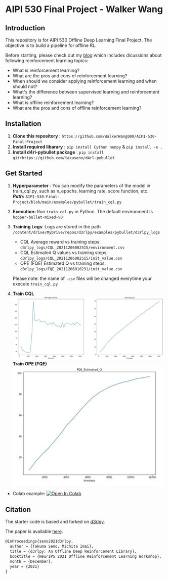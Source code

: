 # AIPI 530 Final Project - Walker Wang

## Introduction

This repository is for AIPI 530 Offline Deep Learning Final Project. The objective is to build a pipeline for offline RL. 

Before starting, please check out my [blog](https://medium.com/@WalkerWang000/reinforcement-learning-a77ec467e8c6) which includes dicussions about following reinforcement learning topics:
* What is reinforcement learning? <br/>
* What are the pros and cons of reinforcement learning? <br/>
* When should we consider applying reinforcement learning and when should not? <br/>
* What's the difference between supervised learning and reinforcement learning? <br/>
* What is offline reinforcement learning? <br/>
* What are the pros and cons of offline reinforcement learning? <br/>

## Installation
1. **Clone this repository** : ```https://github.com/WalkerWang000/AIPI-530-Final-Project```
2. **Install required libarary** : ```pip install Cython numpy``` & ```pip install -e .```
3. **Install d4rl-pybullet package** : ```pip install git+https://github.com/takuseno/d4rl-pybullet```

## Get Started
1. **Hyperparameter** : You can modify the parameters of the model in train_cql.py, such as n_epochs, learning rate, score function, etc.  
***Path:*** ```AIPI-530-Final-Project/blob/main/examples/pybullet/train_cql.py```
2. **Execution:** Run ```train_cql.py``` in Python. The default environment is ```hopper-bullet-mixed-v0```
3. **Training Logs**: Logs are stored in the path ```/content/drive/MyDrive/repos/d3rlpy/examples/pybullet/d3rlpy_logs```
   * CQL Average reward vs training steps: ```d3rlpy_logs/CQL_20211206002515/environment.csv```
   * CQL Estimated Q values vs training steps: ```d3rlpy_logs/CQL_20211206002515/init_value.csv```
   * OPE (FQE) Estimated Q vs training steps: ```d3rlpy_logs/FQE_20211206010231/init_value.csv```
   
    Please note: the name of ```.csv``` files will be changed everytime your execute ```train_cql.py```

4. **Train CQL**
![img.jpg](https://github.com/WalkerWang000/AIPI-530-Final-Project/blob/main/CQL.JPG)
**Train OPE (FQE)**   
![img.jpg](https://github.com/WalkerWang000/AIPI-530-Final-Project/blob/main/FQE.JPG)

 * Colab example: [![Open In Colab](https://colab.research.google.com/assets/colab-badge.svg)](https://colab.research.google.com/drive/1LAk23lU1yH-XhQaMrYQLLvtk7W0qL0R8?usp=sharing)

## Citation
The starter code is based and forked on [d3rlpy](https://github.com/takuseno/d3rlpy).

The paper is available [here](https://arxiv.org/abs/2111.03788).
```
@InProceedings{seno2021d3rlpy,
  author = {Takuma Seno, Michita Imai},
  title = {d3rlpy: An Offline Deep Reinforcement Library},
  booktitle = {NeurIPS 2021 Offline Reinforcement Learning Workshop},
  month = {December},
  year = {2021}
}
```
